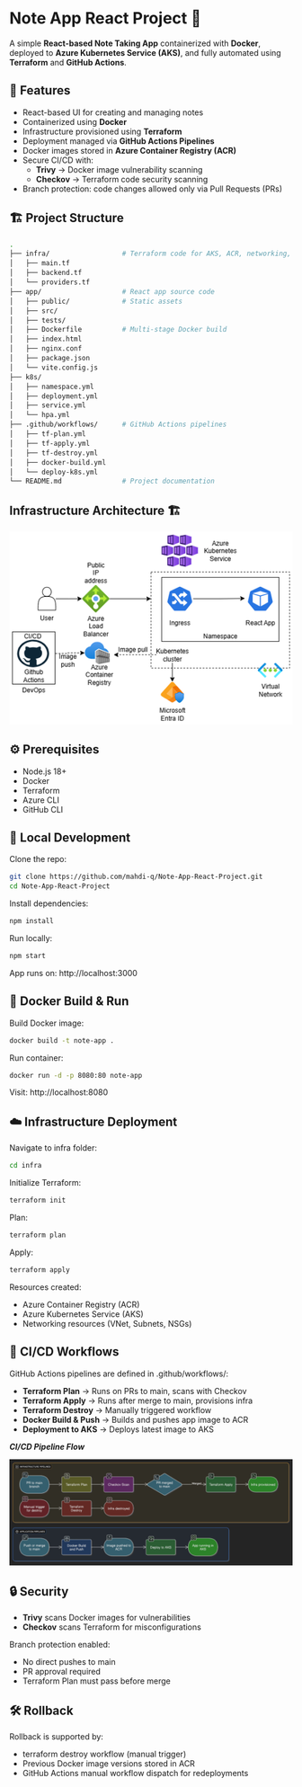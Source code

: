 # Note App React Project 🚀

A simple **React-based Note Taking App** containerized with **Docker**, deployed to **Azure Kubernetes Service (AKS)**, and fully automated using **Terraform** and **GitHub Actions**.

## 📌 Features
- React-based UI for creating and managing notes
- Containerized using **Docker**
- Infrastructure provisioned using **Terraform**
- Deployment managed via **GitHub Actions Pipelines**
- Docker images stored in **Azure Container Registry (ACR)**
- Secure CI/CD with:
  - **Trivy** → Docker image vulnerability scanning
  - **Checkov** → Terraform code security scanning
- Branch protection: code changes allowed only via Pull Requests (PRs)

## 🏗️ Project Structure
```bash
.
├── infra/                  # Terraform code for AKS, ACR, networking, etc.
│   ├── main.tf
│   ├── backend.tf
│   └── providers.tf
├── app/                    # React app source code
│   ├── public/             # Static assets
│   ├── src/
│   ├── tests/
│   ├── Dockerfile          # Multi-stage Docker build
│   ├── index.html
│   ├── nginx.conf
│   ├── package.json
│   └── vite.config.js
├── k8s/
│   ├── namespace.yml
│   ├── deployment.yml
│   ├── service.yml
│   └── hpa.yml                           
├── .github/workflows/      # GitHub Actions pipelines
│   ├── tf-plan.yml
│   ├── tf-apply.yml
│   ├── tf-destroy.yml
│   ├── docker-build.yml
│   └── deploy-k8s.yml
└── README.md               # Project documentation
```

## Infrastructure Architecture 🏗️

![Infrastructure Architecture](images/lab4.png)

## ⚙️ Prerequisites
- Node.js 18+
- Docker
- Terraform
- Azure CLI
- GitHub CLI

## 🚀 Local Development
Clone the repo:
```bash
git clone https://github.com/mahdi-q/Note-App-React-Project.git
cd Note-App-React-Project
```

Install dependencies:
```bash
npm install
```

Run locally:
```bash
npm start
```

App runs on: http://localhost:3000

## 🐳 Docker Build & Run
Build Docker image:
```bash
docker build -t note-app .
```

Run container:
```bash
docker run -d -p 8080:80 note-app
```
Visit: http://localhost:8080

## ☁️ Infrastructure Deployment

Navigate to infra folder:
```bash
cd infra
```

Initialize Terraform:
```bash
terraform init
```

Plan:
```bash
terraform plan
```

Apply:
```bash
terraform apply
```

Resources created:
- Azure Container Registry (ACR)
- Azure Kubernetes Service (AKS)
- Networking resources (VNet, Subnets, NSGs)

## 🔄 CI/CD Workflows
GitHub Actions pipelines are defined in .github/workflows/:
- **Terraform Plan** → Runs on PRs to main, scans with Checkov
- **Terraform Apply** → Runs after merge to main, provisions infra
- **Terraform Destroy** → Manually triggered workflow
- **Docker Build & Push** → Builds and pushes app image to ACR
- **Deployment to AKS** → Deploys latest image to AKS

***CI/CD Pipeline Flow***

![cicd pipeline flow](images/image.png)

## 🔒 Security
- **Trivy** scans Docker images for vulnerabilities
- **Checkov** scans Terraform for misconfigurations

Branch protection enabled:
- No direct pushes to main
- PR approval required
- Terraform Plan must pass before merge

## 🛠️ Rollback
Rollback is supported by:
- terraform destroy workflow (manual trigger)
- Previous Docker image versions stored in ACR
- GitHub Actions manual workflow dispatch for redeployments